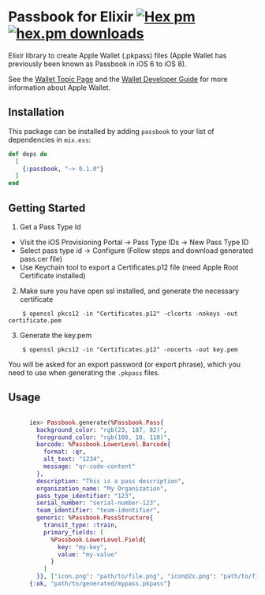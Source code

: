 # Passbook for Elixir [![Hex pm](https://img.shields.io/hexpm/v/passbook.svg?style=flat)](https://hex.pm/packages/passbook) [![hex.pm downloads](https://img.shields.io/hexpm/dt/passbook.svg?style=flat)](https://hex.pm/packages/passbook)

Elixir library to create Apple Wallet (.pkpass) files (Apple Wallet has previously been known as Passbook in iOS 6 to iOS 8).

See the [Wallet Topic Page](https://developer.apple.com/wallet/) and the
[Wallet Developer Guide](https://developer.apple.com/library/ios/documentation/UserExperience/Conceptual/PassKit_PG/index.html#//apple_ref/doc/uid/TP40012195) for more information about Apple Wallet.

## Installation

This package can be installed by adding `passbook` to your list of dependencies in `mix.exs`:

```elixir
def deps do
  [
    {:passbook, "~> 0.1.0"}
  ]
end
```

## Getting Started

1. Get a Pass Type Id

- Visit the iOS Provisioning Portal -> Pass Type IDs -> New Pass Type ID
- Select pass type id -> Configure (Follow steps and download generated pass.cer file)
- Use Keychain tool to export a Certificates.p12 file (need Apple Root Certificate installed)

2. Make sure you have open ssl installed, and generate the necessary certificate

```shell
    $ openssl pkcs12 -in "Certificates.p12" -clcerts -nokeys -out certificate.pem
```

3. Generate the key.pem

```shell
    $ openssl pkcs12 -in "Certificates.p12" -nocerts -out key.pem
```

You will be asked for an export password (or export phrase), which you need to use when generating the `.pkpass` files.

## Usage

```elixir

      iex> Passbook.generate(%Passbook.Pass{
        background_color: "rgb(23, 187, 82)",
        foreground_color: "rgb(100, 10, 110)",
        barcode: %Passbook.LowerLevel.Barcode{
          format: :qr,
          alt_text: "1234",
          message: "qr-code-content"
        },
        description: "This is a pass description",
        organization_name: "My Organization",
        pass_type_identifier: "123",
        serial_number: "serial-number-123",
        team_identifier: "team-identifier",
        generic: %Passbook.PassStructure{
          transit_type: :train,
          primary_fields: [
            %Passbook.LowerLevel.Field{
              key: "my-key",
              value: "my-value"
            }
          ]
        }}, ["icon.png": "path/to/file.png", "icon@2x.png": "path/to/file.png"], "path/to/certificate.pem", "path/to/key.pem", "password", target_path: System.tmp_dir!(), pass_name: "mypass")
      {:ok, "path/to/generated/mypass.pkpass"}
```
